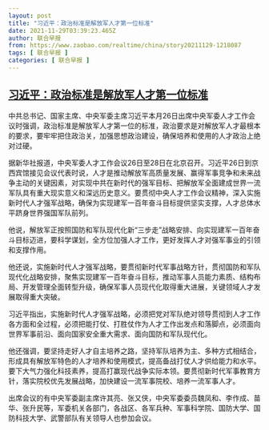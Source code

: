 ```yaml
---
layout: post
title: "习近平：政治标准是解放军人才第一位标准"
date: 2021-11-29T03:39:23.465Z
author: 联合早报
from: https://www.zaobao.com/realtime/china/story20211129-1218087
tags: [ 联合早报 ]
categories: [ 联合早报 ]
---
```

<!--1638179760000-->
[习近平：政治标准是解放军人才第一位标准](https://www.zaobao.com/realtime/china/story20211129-1218087)
------

<div>
<p>中共总书记、国家主席、中央军委主席习近平本月26日出席中央军委人才工作会议时强调，政治标准是解放军人才第一位的标准，政治要求是对解放军人才最根本的要求，要牢牢把住政治关，加强思想政治建设，确保培养和使用的人才政治上绝对过硬。</p><p>据新华社报道，中央军委人才工作会议26日至28日在北京召开。习近平26日到京西宾馆接见会议代表时说，人才是推动解放军高质量发展、赢得军事竞争和未来战争主动的关键因素，对实现中共在新时代的强军目标、把解放军全面建成世界一流军队具有重大现实意义和深远历史意义。要贯彻中央人才工作会议精神，深入实施新时代人才强军战略，确保为实现建军一百年奋斗目标提供坚实支撑，人才总体水平跻身世界强国军队前列。</p><p>他说，解放军正按照国防和军队现代化新“三步走”战略安排、向实现建军一百年奋斗目标迈进，要科学谋划，全方位加强人才工作，更好发挥人才对强军事业的引领和支撑作用。</p><section id="imu"><div id="dfp-ad-imu1">        </div></section><p>他还说，实施新时代人才强军战略，要贯彻新时代军事战略方针，贯彻国防和军队现代化战略安排，聚焦实现建军一百年奋斗目标，推动军事人员能力素质、结构布局、开发管理全面转型升级，确保军事人员现代化取得重大进展，关键领域人才发展取得重大突破。</p><p>习近平指出，实施新时代人才强军战略，必须把党对军队绝对领导贯彻到人才工作各方面和全过程，必须把能打仗、打胜仗作为人才工作出发点和落脚点，必须面向世界军事前沿、面向国家安全重大需求、面向国防和军队现代化。</p><p>他还强调，要坚持走好人才自主培养之路，坚持军队培养为主、多种方式相结合，形成具有解放军特色的人才培养和使用模式，提高备战打仗人才供给能力和水平。要下大气力强化科技素养，提高打赢现代战争实际本领。要贯彻新时代军事教育方针，落实院校优先发展战略，加快建设一流军事院校、培养一流军事人才。</p><div id="innity-in-post"></div><div id="dfp-ad-midarticlespecial">        </div><p>出席会议的有中央军委副主席许其亮、张又侠，中央军委委员魏凤和、李作成、苗华、张升民等，军委机关各部门，各战区、各军兵种、军事科学院、国防大学、国防科技大学、武警部队有关领导人也参加会议。<br>&nbsp;</p>      <div class="cx_paywall_placeholder" id="sph_cdp_40"></div>
</div>

